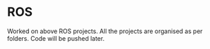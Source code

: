 # ROS
Worked on above ROS projects. 
All the projects are organised as per folders.
Code will be pushed later. 
